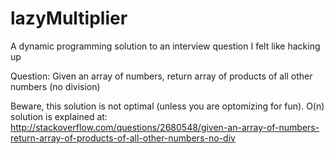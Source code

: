 lazyMultiplier
==============

A dynamic programming solution to an interview question I felt like hacking up

Question: Given an array of numbers, return array of products of all other numbers (no division)

Beware, this solution is not optimal (unless you are optomizing for fun).
O(n) solution is explained at:
http://stackoverflow.com/questions/2680548/given-an-array-of-numbers-return-array-of-products-of-all-other-numbers-no-div

